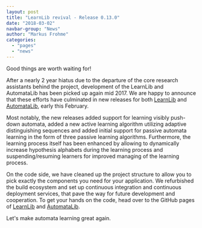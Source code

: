```yaml
---
layout: post
title: "LearnLib revival - Release 0.13.0"
date: "2018-03-02"
navbar-group: "News"
author: "Markus Frohme"
categories:
  - "pages"
  - "news"
---
```


Good things are worth waiting for!

After a nearly 2 year hiatus due to the departure of the core research assistants behind the project, development of the LearnLib and AutomataLib has been picked up again mid 2017.
We are happy to announce that these efforts have culminated in new releases for both [LearnLib](https://github.com/LearnLib/learnlib/releases/tag/learnlib-0.13.0) and [AutomataLib](https://github.com/LearnLib/automatalib/releases/tag/automatalib-0.7.0), early this February.

Most notably, the new releases added support for learning visibly push-down automata, added a new active learning algorithm utilizing adaptive distinguishing sequences and added initial support for passive automata learning in the form of three passive learning algorithms.
Furthermore, the learning process itself has been enhanced by allowing to dynamically increase hypothesis alphabets during the learning process and suspending/resuming learners for improved managing of the learning process.

On the code side, we have cleaned up the project structure to allow you to pick exactly the components you need for your application.
We refurbished the build ecosystem and set up continuous integration and continuous deployment services, that pave the way for future development and cooperation.
To get your hands on the code, head over to the GitHub pages of [LearnLib](https://github.com/LearnLib/learnlib) and [AutomataLib](https://github.com/LearnLib/automatalib).

Let's make automata learning great again.

